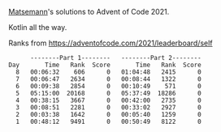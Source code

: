 
[Matsemann](https://github.com/Matsemann)'s solutions to Advent of Code 2021.

Kotlin all the way.


Ranks from https://adventofcode.com/2021/leaderboard/self

```
      --------Part 1--------   --------Part 2--------
Day       Time   Rank  Score       Time   Rank  Score
  8   00:06:32    606      0   01:04:48   2415      0
  7   00:06:47   2634      0   00:08:44   1322      0
  6   00:09:38   2854      0   00:10:49    571      0
  5   05:15:00  20168      0   05:37:49  18286      0
  4   00:38:15   3667      0   00:42:00   2735      0
  3   00:08:51   2281      0   00:33:02   2927      0
  2   00:03:38   1642      0   00:05:40   1259      0
  1   00:48:12   9491      0   00:50:49   8122      0
```